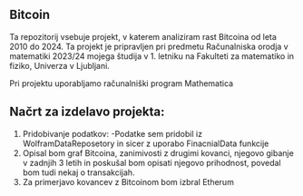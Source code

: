 ## Bitcoin
Ta repozitorij vsebuje projekt, v katerem analiziram rast Bitcoina od leta 2010 do 2024. Ta projekt je pripravljen pri predmetu Računalniska orodja v matematiki 2023/24 mojega študija v 1. letniku na Fakulteti za matematiko in fiziko, Univerza v Ljubljani.

Pri projektu uporabljamo računalniški program Mathematica
## Načrt za izdelavo projekta:
1. Pridobivanje podatkov:
   -Podatke sem pridobil iz WolframDataReposetory in sicer z uporabo FinacnialData funkcije
2. Opisal bom graf Bitcoina, zanimivosti z drugimi kovanci, njegovo gibanje v zadnjih 3 letih in poskušal bom opisati njegovo prihodnost, povedal bom tudi nekaj o transakcijah.
3. Za primerjavo kovancev z Bitcoinom bom izbral Etherum
   

   
